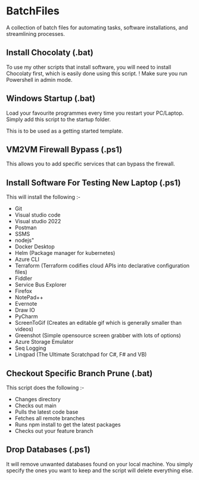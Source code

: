 # BatchFiles
A collection of batch files for automating tasks, software installations, and streamlining processes.

## Install Chocolaty (.bat)
To use my other scripts that install software, you will need to install Chocolaty first, which is easily done using this script. 
! Make sure you run Powershell in admin mode.

## Windows Startup (.bat)
Load your favourite programmes every time you restart your PC/Laptop. Simply add this script to the startup folder.

This is to be used as a getting started template.

## VM2VM Firewall Bypass (.ps1)
This allows you to add specific services that can bypass the firewall. 

## Install Software For Testing New Laptop (.ps1)
This will install the following :-

- Git
- Visual studio code
- Visual studio 2022
- Postman 
- SSMS
- nodejs"
- Docker Desktop
- Helm (Package manager for kubernetes)
- Azure CLI
- Terraform (Terraform codifies cloud APIs into declarative configuration files)
- Fiddler
- Service Bus Explorer
- Firefox
- NotePad++
- Evernote
- Draw IO
- PyCharm
- ScreenToGif (Creates an editable gif which is generally smaller than videos)
- Greenshot (Simple opensource screen grabber with lots of options)
- Azure Storage Emulator
- Seq Logging
- Linqpad (The Ultimate Scratchpad for C#, F# and VB)

## Checkout Specific Branch Prune (.bat) 
This script does the following :-
- Changes directory
- Checks out main
- Pulls the latest code base
- Fetches all remote branches
- Runs npm install to get the latest packages
- Checks out your feature branch

## Drop Databases (.ps1)
It will remove unwanted databases found on your local machine. 
You simply specify the ones you want to keep and the script will delete everything else. 
